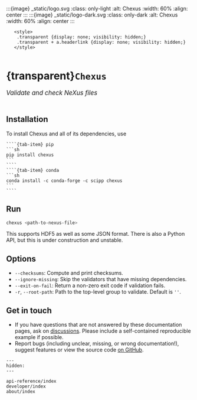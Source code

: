 :::{image} _static/logo.svg
:class: only-light
:alt: Chexus
:width: 60%
:align: center
:::
:::{image} _static/logo-dark.svg
:class: only-dark
:alt: Chexus
:width: 60%
:align: center
:::

```{raw} html
   <style>
    .transparent {display: none; visibility: hidden;}
    .transparent + a.headerlink {display: none; visibility: hidden;}
   </style>
```

```{role} transparent
```

# {transparent}`Chexus`

<span style="font-size:1.2em;font-style:italic;color:var(--pst-color-text-muted);text-align:center;">
  Validate and check NeXus files
  </br></br>
</span>

## Installation

To install Chexus and all of its dependencies, use

`````{tab-set}
````{tab-item} pip
```sh
pip install chexus
```
````
````{tab-item} conda
```sh
conda install -c conda-forge -c scipp chexus
```
````
`````

## Run

```bash
chexus <path-to-nexus-file>
```

This supports HDF5 as well as some JSON format.
There is also a Python API, but this is under construction and unstable.

## Options

- `--checksums`: Compute and print checksums.
- `--ignore-missing`: Skip the validators that have missing dependencies.
- `--exit-on-fail`: Return a non-zero exit code if validation fails.
- `-r`, `--root-path`: Path to the top-level group to validate. Default is `''`.

## Get in touch

- If you have questions that are not answered by these documentation pages, ask on [discussions](https://github.com/scipp/chexus/discussions). Please include a self-contained reproducible example if possible.
- Report bugs (including unclear, missing, or wrong documentation!), suggest features or view the source code [on GitHub](https://github.com/scipp/chexus).

```{toctree}
---
hidden:
---

api-reference/index
developer/index
about/index
```
